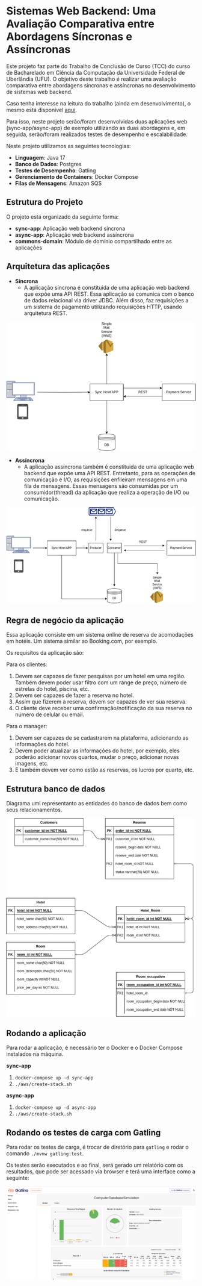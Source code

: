 # Sistemas Web Backend: Uma Avaliação Comparativa entre Abordagens Síncronas e Assíncronas

Este projeto faz parte do Trabalho de Conclusão de Curso (TCC) do curso de Bacharelado em Ciência da Computação da Universidade Federal de Uberlândia (UFU). O objetivo deste trabalho é realizar uma avaliação comparativa entre abordagens síncronas e assíncronas no desenvolvimento de sistemas web backend. 

Caso tenha interesse na leitura do trabalho (ainda em desenvolvimento), o mesmo está disponível [aqui](./paper/TCC_v1.pdf).

Para isso, neste projeto serão/foram desenvolvidas duas aplicações web (sync-app/async-app) de exemplo utilizando as duas abordagens e, em seguida, serão/foram realizados testes de desempenho e escalabilidade.

Neste projeto utilizamos as seguintes tecnologias:

- **Linguagem**: Java 17
- **Banco de Dados**: Postgres
- **Testes de Desempenho**: Gatling
- **Gerenciamento de Containers**: Docker Compose
- **Filas de Mensagens**: Amazon SQS

## Estrutura do Projeto

O projeto está organizado da seguinte forma:

- **sync-app**: Aplicação web backend síncrona
- **async-app**: Aplicação web backend assíncrona
- **commons-domain**: Módulo de domínio compartilhado entre as aplicações

## Arquitetura das aplicações

- **Síncrona**
    - A aplicação síncrona é constituida de uma aplicação web backend que expõe uma API REST. Essa aplicação se comunica com o banco de dados relacional via driver JDBC. Além disso, faz requisições a um sistema de pagamento utilizando requisições HTTP, usando arquitetura REST.

![Arquitetura síncrona](./images/architecture-sync.png)

- **Assíncrona**
    - A aplicação assíncrona também é constituida de uma aplicação web backend que expõe uma API REST. Entretanto, para as operações de comunicação e I/O, as requisições enfileiram mensagens em uma fila de mensagens. Essas mensagens são consumidas por um consumidor(thread) da aplicação que realiza a operação de I/O ou comunicação.
  
![Arquitetura síncrona](./images/architecture-async.png)

## Regra de negócio da aplicação

Essa aplicação consiste em um sistema online de reserva de acomodações em hotéis. Um sistema similar ao Booking.com, por exemplo.

Os requisitos da aplicação são: 

Para os clientes:
  1. Devem ser capazes de fazer pesquisas por um hotel em uma região. Também
   devem poder usar filtro com um range de preço, número de estrelas do hotel,
   piscina, etc.
  2. Devem ser capazes de fazer a reserva no hotel.
  3. Assim que fizerem a reserva, devem ser capazes de ver sua reserva.
  4. O cliente deve receber uma confirmação/notificação da sua reserva no
   número de celular ou email.

Para o manager:
  1. Devem ser capazes de se cadastrarem na plataforma, adicionando as
  informações do hotel.
  2. Devem poder atualizar as informações do hotel, por exemplo, eles poderão
  adicionar novos quartos, mudar o preço, adicionar novas imagens, etc.
  3. E também devem ver como estão as reservas, os lucros por quarto, etc.

## Estrutura banco de dados

Diagrama uml representanto as entidades do banco de dados bem como seus relacionamentos.

![Diagrama do banco de dados](./images/database-uml.drawio.png)

## Rodando a aplicação

Para rodar a aplicação, é necessário ter o Docker e o Docker Compose instalados na máquina.

**sync-app**
1. `docker-compose up -d sync-app`
2. `./aws/create-stack.sh`

**async-app**
1. `docker-compose up -d async-app`
2. `./aws/create-stack.sh`

## Rodando os testes de carga com Gatling

Para rodar os testes de carga, é trocar de diretório para `gatling` e rodar o comando `./mvnw gatling:test`.

Os testes serão executados e ao final, será gerado um relatório com os resultados, que pode ser acessado via browser e terá uma interface como a seguinte:

![Relatório Gatling](./images/gatling-report.png)
